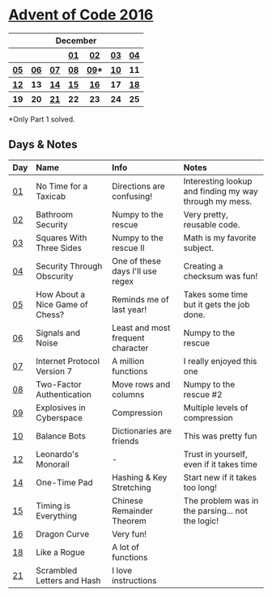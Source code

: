 # [Advent of Code 2016](https://adventofcode.com/2016/)

<table>
    <tr>
        <th colspan="7">December</th>
    </tr>
    <tr>
        <th></th>
        <th></th>
        <th></th>
        <th><a href="https://adventofcode.com/2016/day/1">01</a></th>
        <th><a href="https://adventofcode.com/2016/day/2">02</a></th>
        <th><a href="https://adventofcode.com/2016/day/3">03</a></th>
        <th><a href="https://adventofcode.com/2016/day/4">04</a></th>
    </tr>
    <tr>
        <th><a href="https://adventofcode.com/2016/day/5">05</a></th>
        <th><a href="https://adventofcode.com/2016/day/6">06</a></th>
        <th><a href="https://adventofcode.com/2016/day/7">07</a></th>
        <th><a href="https://adventofcode.com/2016/day/8">08</a></th>
        <th><a href="https://adventofcode.com/2016/day/9">09</a>*</th>
        <th><a href="https://adventofcode.com/2016/day/10">10</a></th>
        <th>11</th>
    </tr>
    <tr>
        <th><a href="https://adventofcode.com/2016/day/12">12</a></th>
        <th>13</th>
        <th><a href="https://adventofcode.com/2016/day/14">14</a></th>
        <th><a href="https://adventofcode.com/2016/day/15">15</a></th>
        <th><a href="https://adventofcode.com/2016/day/16">16</a></th>
        <th>17</th>
        <th><a href="https://adventofcode.com/2016/day/18">18</a></th>
    </tr>
    <tr>
        <th>19</th>
        <th>20</th>
        <th><a href="https://adventofcode.com/2016/day/21">21</a></th>
        <th>22</th>
        <th>23</th>
        <th>24</th>
        <th>25</th>
    </tr>
</table>

*Only Part 1 solved.

## Days & Notes

Day | Name | Info | Notes
:--- | :-- | :---  | :----
[01](https://github.com/enigm4tik/advent-of-code/blob/main/2016/day01/day01.py)  | No Time for a Taxicab | Directions are confusing! | Interesting lookup and finding my way through my mess.
[02](https://github.com/enigm4tik/advent-of-code/blob/main/2016/day02/day02.py)  | Bathroom Security | Numpy to the rescue | Very pretty, reusable code.
[03](https://github.com/enigm4tik/advent-of-code/blob/main/2016/day03/day03.py)  | Squares With Three Sides | Numpy to the rescue II | Math is my favorite subject.
[04](https://github.com/enigm4tik/advent-of-code/blob/main/2016/day04/day04.py)  | Security Through Obscurity | One of these days I'll use regex | Creating a checksum was fun!
[05](https://github.com/enigm4tik/advent-of-code/blob/main/2016/day05/day05.py)  | How About a Nice Game of Chess? | Reminds me of last year! | Takes some time but it gets the job done.
[06](https://github.com/enigm4tik/advent-of-code/blob/main/2016/day06/day06.py)  | Signals and Noise | Least and most frequent character | Numpy to the rescue
[07](https://github.com/enigm4tik/advent-of-code/blob/main/2016/day07/day07.py)  | Internet Protocol Version 7 | A million functions | I really enjoyed this one
[08](https://github.com/enigm4tik/advent-of-code/blob/main/2016/day08/day08.py)  | Two-Factor Authentication | Move rows and columns | Numpy to the rescue #2
[09](https://github.com/enigm4tik/advent-of-code/blob/main/2016/day09/day09.py)  | Explosives in Cyberspace | Compression | Multiple levels of compression
[10](https://github.com/enigm4tik/advent-of-code/blob/main/2016/day10/day10.py)  | Balance Bots | Dictionaries are friends | This was pretty fun
[12](https://github.com/enigm4tik/advent-of-code/blob/main/2016/day12/day12.py)  | Leonardo's Monorail | - | Trust in yourself, even if it takes time 
[14](https://github.com/enigm4tik/advent-of-code/blob/main/2016/day14/day14.py)  | One-Time Pad | Hashing & Key Stretching | Start new if it takes too long!
[15](https://github.com/enigm4tik/advent-of-code/blob/main/2016/day15/day15.py)  | Timing is Everything | Chinese Remainder Theorem | The problem was in the parsing... not the logic!
[16](https://github.com/enigm4tik/advent-of-code/blob/main/2016/day16/day16.py)  | Dragon Curve | Very fun!
[18](https://github.com/enigm4tik/advent-of-code/blob/main/2016/day18/day18.py)  | Like a Rogue | A lot of functions 
[21](https://github.com/enigm4tik/advent-of-code/blob/main/2016/day21/day21.py)  | Scrambled Letters and Hash | I love instructions
